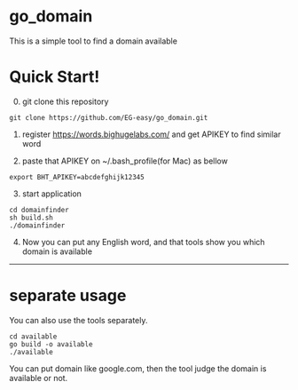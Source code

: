 # go_domain
This is a simple tool to find a domain available 


# Quick Start!
0. git clone this repository
```ruby:~
git clone https://github.com/EG-easy/go_domain.git
```
1. register https://words.bighugelabs.com/ and get APIKEY to find similar word

2. paste that APIKEY on ~/.bash_profile(for Mac) as bellow
```ruby:~
export BHT_APIKEY=abcdefghijk12345
```
3. start application
```ruby:~
cd domainfinder
sh build.sh
./domainfinder
```

4. Now you can put any English word, and that tools show you which domain is available


--------------------------------------------------------------------------------

# separate usage
You can also use the tools separately.
```ruby:~
cd available
go build -o available
./available
```
You can put domain like google.com, then the tool judge the domain is available or not.



